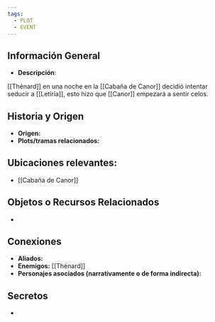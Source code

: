 ```yaml
---
tags:
  - PLOT
  - EVENT
---
```

## Información General 
- **Descripción**: 

[[Thénard]] en una noche en la [[Cabaña de Canor]] decidió intentar seducir a [[Letiria]], esto hizo que [[Canor]] empezará a sentir celos.

## Historia y Origen 
- **Origen:** 
- **Plots/tramas relacionados:** 

## Ubicaciones relevantes:
- [[Cabaña de Canor]]

## Objetos o Recursos Relacionados 
- 

## Conexiones 
- **Aliados:** 
- **Enemigos:** [[Thénard]]
- **Personajes asociados (narrativamente o de forma indirecta):** 

## Secretos
- 
